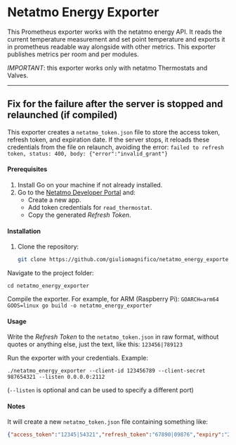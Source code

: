 # Netatmo Energy Exporter

This Prometheus exporter works with the netatmo energy API.
It reads the current temperature measurement and set point temperature
and exports it in prometheus readable way alongside with other metrics.
This exporter publishes metrics per room and per modules.

*IMPORTANT*: this exporter works only with netatmo Thermostats and Valves.

-----------

## Fix for the failure after the server is stopped and relaunched (if compiled)

This exporter creates a `netatmo_token.json` file to store the access token, refresh token, and expiration date. If the server stops, it reloads these credentials from the file on relaunch, avoiding the error: `failed to refresh token, status: 400, body: {"error":"invalid_grant"}`

#### Prerequisites

1. Install Go on your machine if not already installed.
2. Go to the [Netatmo Developer Portal](https://dev.netatmo.com/) and:
   - Create a new app.
   - Add token credentials for `read_thermostat`.
   - Copy the generated *Refresh Token*.

#### Installation

1. Clone the repository:
   ```bash
   git clone https://github.com/giuliomagnifico/netatmo_energy_exporter
   
Navigate to the project folder:
    
`cd netatmo_energy_exporter`

Compile the exporter. For example, for ARM (Raspberry Pi):
`GOARCH=arm64 GOOS=linux go build -o netatmo_energy_exporter`   
   
#### Usage

Write the *Refresh Token* to the `netatmo_token.json` in raw format, without quotes or anything else, just the text, like this: `123456|789123`

Run the exporter with your credentials. Example:   
```
./netatmo_energy_exporter --client-id 123456789 --client-secret 987654321 --listen 0.0.0.0:2112
```

(`--listen` is optional and can be used to specify a different port)

#### Notes

It will create a new `netatmo_token.json` file containing something like:

  ```json
  {"access_token":"12345|54321","refresh_token":"67890|09876","expiry":"2024-12-07T18:29:27.981698608+01:00"}
``` 

